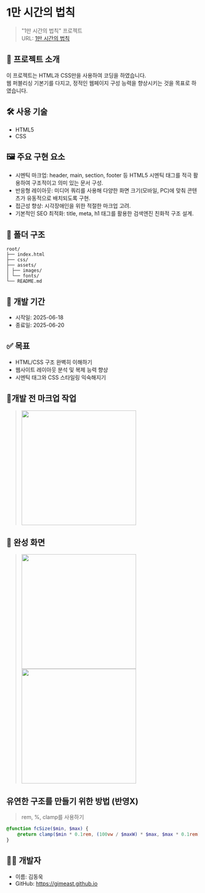# 1만 시간의 법칙

> "1만 시간의 법칙" 프로젝트  
> URL: [1만 시간의 법칙](https://gimeast.github.io/10000-hours-project/index.html)

## 📌 프로젝트 소개

이 프로젝트는 HTML과 CSS만을 사용하여 코딩을 하였습니다.  
웹 퍼블리싱 기본기를 다지고, 정적인 웹페이지 구성 능력을 향상시키는 것을 목표로 하였습니다.

## 🛠 사용 기술

- HTML5
- CSS

## 🖼️ 주요 구현 요소

- 시멘틱 마크업: header, main, section, footer 등 HTML5 시멘틱 태그를 적극 활용하여 구조적이고 의미 있는 문서 구성.
- 반응형 레이아웃: 미디어 쿼리를 사용해 다양한 화면 크기(모바일, PC)에 맞춰 콘텐츠가 유동적으로 배치되도록 구현.
- 접근성 향상: 시각장애인을 위한 적절한 마크업 고려.
- 기본적인 SEO 최적화: title, meta, h1 태그를 활용한 검색엔진 친화적 구조 설계.

## 📁 폴더 구조

```
root/
├── index.html
├── css/
├── assets/
│ ├── images/
│ └── fonts/
└── README.md
```

## 📆 개발 기간

- 시작일: 2025-06-18
- 종료일: 2025-06-20

## ✅ 목표

- HTML/CSS 구조 완벽히 이해하기
- 웹사이트 레이아웃 분석 및 복제 능력 향상
- 시멘틱 태그와 CSS 스타일링 익숙해지기

## 📐개발 전 마크업 작업

> <img src="https://github.com/user-attachments/assets/477e86ce-d7aa-4cdb-a70a-c1197e9637b4" style="object-fit: cover"  width="300" height="300"/>

## 📸 완성 화면

> <img src="https://github.com/user-attachments/assets/edd6df94-69da-495f-a70b-009fc17687b1"  style="object-fit: contain" width="300" height="300"/> <img src="https://github.com/user-attachments/assets/792f79a2-c63b-42e8-a3cd-618a61187726"  width="300" height="300"/>

## 유연한 구조를 만들기 위한 방법 (반영X)

> rem, %, clamp를 사용하기

```scss
@function fcSize($min, $max) {
    @return clamp($min * 0.1rem, (100vw / $maxW) * $max, $max * 0.1rem);
}
```

## 💁‍♂️ 개발자

- 이름: 김동욱
- GitHub: https://gimeast.github.io
